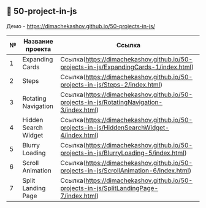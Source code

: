 ## :ledger: 50-project-in-js

Демо - https://dimachekashov.github.io/50-projects-in-js/

| № | Название проекта      | Ссылка                                                                                    |
| - | --------------------- | ----------------------------------------------------------------------------------------- |
| 1 | Expanding Cards       | Ссылка(https://dimachekashov.github.io/50-projects-in-js/ExpandingCards-1/index.html)     |
| 2 | Steps                 | Ссылка(https://dimachekashov.github.io/50-projects-in-js/Steps-2/index.html)              |
| 3 | Rotating Navigation   | Ссылка(https://dimachekashov.github.io/50-projects-in-js/RotatingNavigation-3/index.html) |
| 4 | Hidden Search Widget  | Ссылка(https://dimachekashov.github.io/50-projects-in-js/HiddenSearchWidget-4/index.html) |
| 5 | Blurry Loading        | Ссылка(https://dimachekashov.github.io/50-projects-in-js/BlurryLoading-5/index.html)      |
| 6 | Scroll Animation      | Ссылка(https://dimachekashov.github.io/50-projects-in-js/ScrollAnimation-6/index.html)    |
| 7 | Split Landing Page    | Ссылка(https://dimachekashov.github.io/50-projects-in-js/SplitLandingPage-7/index.html)   |